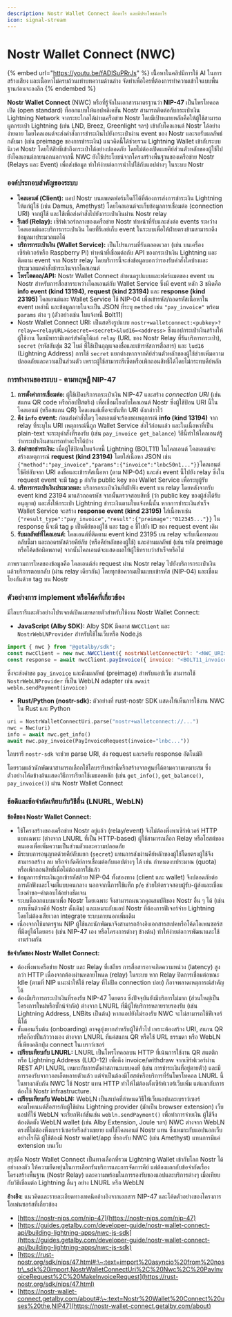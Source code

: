 ```yaml
---
description: Nostr Wallet Connect คืออะไร และมีประโยชน์อะไร
icon: signal-stream
---
```


# Nostr Wallet Connect (NWC)

{% embed url="https://youtu.be/fADlSuPRrJs" %}
เนิื้อหาในคลิปมีการใช้ AI ในการสร้างเสียง และเนื้อหาไม่ครบถ้วนเท่าบทความด้านล่าง จัดทำเพื่อใครที่ต้องการทำความเข้าใจแบบพื้นฐานก่อนจะลงลึก
{% endembed %}

**Nostr Wallet Connect** (NWC) หรือที่รู้จักในเอกสารมาตรฐานว่า **NIP-47** เป็นโพรโทคอลเปิด (open standard) ที่ออกแบบให้แอปพลิเคชัน Nostr สามารถติดต่อกับกระเป๋าเงิน Lightning Network จากระยะไกลได้ผ่านเครือข่าย Nostr โดยมีเป้าหมายหลักคือให้ผู้ใช้สามารถผูกกระเป๋า Lightning (เช่น LND, Breez, Greenlight ฯลฯ) เข้ากับไคลเอนต์ Nostr ได้อย่างง่ายดาย โดยไคลเอนต์จะส่งคำสั่งการชำระเงินไปยังกระเป๋าผ่าน event ของ Nostr และรอรับผลลัพธ์กลับมา (เช่น preimage ของการชำระเงิน) แนวคิดนี้ได้ช่วยรวม Lightning Wallet เข้ากับระบบนิเวศ Nostr โดยให้สิทธิ์เข้าถึงกระเป๋าได้อย่างปลอดภัย โดยไม่ต้องเปิดเผยคีย์ส่วนตัวหลักของผู้ใช้ไปยังไคลเอนต์ภายนอกนอกจากนี้ NWC ยังใช้ประโยชน์จากโครงสร้างพื้นฐานของเครือข่าย Nostr (Relays และ Event) เพื่อส่งข้อมูล ทำให้ง่ายต่อการนำไปใช้กับแอปต่างๆ ในระบบ Nostr

### องค์ประกอบสำคัญของระบบ

* **ไคลเอนต์ (Client):** แอป Nostr บนแพลตฟอร์มใดก็ได้ที่ต้องการส่งการชำระเงิน Lightning ให้แก่ผู้ใช้ (เช่น Damus, Amethyst) โดยไคลเอนต์จะเก็บข้อมูลการเชื่อมต่อ (connection URI) จากผู้ใช้ และใช้เพื่อส่งคำสั่งไปยังกระเป๋าเงินผ่าน Nostr relay
* **รีเลย์ (Relay):** เซิร์ฟเวอร์กลางของเครือข่าย Nostr ทำหน้าที่รับและส่งต่อ events ระหว่างไคลเอนต์และบริการกระเป๋าเงิน โดยที่รีเลย์เก็บ event ในระบบเพื่อให้ฝ่ายตรงข้ามสามารถดึงข้อมูลมาประมวลผลได้
* **บริการกระเป๋าเงิน (Wallet Service):** เป็นโปรแกรมที่รันตลอดเวลา (เช่น บนเครื่องเซิร์ฟเวอร์หรือ Raspberry Pi) ทำหน้าที่เชื่อมต่อกับ API ของกระเป๋าเงิน Lightning และติดตาม event จาก Nostr relay โดยบริการนี้จะส่งข้อมูลบอกว่ารองรับคำสั่งใดบ้างและประมวลผลคำสั่งชำระเงินจากไคลเอนต์
* **โพรโตคอล/API:** Nostr Wallet Connect กำหนดรูปแบบและฟอร์แมตของ event บน Nostr สำหรับการสื่อสารระหว่างไคลเอนต์กับ Wallet Service ซึ่งมี event หลัก 3 ชนิดคือ **info event (kind 13194)**, **request (kind 23194)** และ **response (kind 23195)** ไคลเอนต์และ Wallet Service ใช้ NIP-04 เพื่อเข้ารหัส/ถอดรหัสเนื้อหาใน event เหล่านี้ และข้อมูลภายในจะเป็น JSON ที่ระบุ `method` เช่น `"pay_invoice"` พร้อม `params` ต่าง ๆ (ตัวอย่างเช่น ใบแจ้งหนี้ Bolt11)
* Nostr Wallet Connect URI: เป็นสตริงรูปแบบ `nostr+walletconnect:<pubkey>?relay=<relayURL>&secret=<secret>&lud16=<address>` ซึ่งแอปกระเป๋าเงินสร้างให้ผู้ใช้งาน โดยมีพารามิเตอร์สำคัญได้แก่ `relay` (URL ของ Nostr Relay ที่รันบริการกระเป๋า), `secret` (รหัสลับสุ่ม 32 ไบต์ ที่ใช้เป็นกุญแจลงชื่อและเข้ารหัสการสื่อสาร) และ `lud16` (Lightning Address) การใช้ `secret` แยกต่างหากจากคีย์ส่วนตัวหลักของผู้ใช้ช่วยเพิ่มความปลอดภัยและความเป็นส่วนตัว เพราะผู้ใช้สามารถรีเซ็ตหรือเพิกถอนสิทธิ์ได้โดยไม่กระทบคีย์หลัก

### การทำงานของระบบ - ตามทฤษฎี NIP-47

1. **การตั้งค่าการเชื่อมต่อ:** ผู้ใช้เปิดบริการกระเป๋าเงิน NIP-47 และสร้าง _connection URI_ (เช่น สแกน QR code หรือก๊อปปี้สตริง) เพื่อเชื่อมโยงกับไคลเอนต์ Nostr ซึ่งผู้ใช้ป้อน URI นี้ในไคลเอนต์ (หรือสแกน QR) ไคลเอนต์เพื่อจะบันทึก URI ดังกล่าวไว้
2. **ดึง `info` event:** ก่อนส่งคำสั่งใดๆ ไคลเอนต์จะร้องขอเหตุการณ์ **info (kind 13194)** จาก relay ที่ระบุใน URI เหตุการณ์นี้ถูก Wallet Service ส่งไว้ก่อนแล้ว และในเนื้อหาที่เป็น plain-text จะระบุคำสั่งที่รองรับ (เช่น `pay_invoice get_balance`) วิธีนี้ทำให้ไคลเอนต์รู้ว่ากระเป๋าเงินสามารถทำอะไรได้บ้าง
3. **ส่งคำขอชำระเงิน:** เมื่อผู้ใช้ป้อนใบแจ้งหนี้ Lightning (BOLT11) ในไคลเอนต์ ไคลเอนต์จะสร้างเหตุการณ์ **request (kind 23194)** โดยใส่เนื้อหา JSON เช่น `{"method":"pay_invoice","params":{"invoice":"lnbc50n1..."}}`ไคลเอนต์ใช้คีย์ลับจาก URI ลงชื่อและเข้ารหัสเนื้อหา (ตาม NIP-04) และส่ง event นี้ไปยัง relay ซี่งใน request event จะมี tag `p` กำกับ public key ของ Wallet Service เพื่อระบุผู้รับ
4. **บริการกระเป๋าเงินประมวลผล:** บริการกระเป๋าเงินที่เฝ้าฟัง event บน relay โดยหลังจากรับ event kind 23194 มาแล้วถอดรหัส จากนั้นตรวจสอบสิทธิ์ (ว่า public key ของผู้ส่งได้รับอนุญาต) และสั่งให้กระเป๋า Lightning ชำระเงินตามใบแจ้งหนี้นั้น หากการชำระเงินสำเร็จ Wallet Service จะสร้าง **response event (kind 23195)** ใส่เนื้อหาเช่น `{"result_type":"pay_invoice","result":{"preimage":"012345..."}}` ใน response นี้จะมี tag `p` เป็นคีย์ของผู้ใช้ และ tag `e` ชี้ไปยัง ID ของ request event เดิม
5. **รับผลลัพธ์ที่ไคลเอนต์:** ไคลเอนต์ที่ติดตาม event kind 23195 บน relay จะรับเนื้อหาตอบกลับนี้มา และถอดรหัสด้วยคีย์ลับ (หรือคีย์หลักของผู้ใช้) และอ่านผลลัพธ์ (เช่น รหัส preimage หรือโค้ดข้อผิดพลาด) จากนั้นไคลเอนต์จะแสดงผลให้ผู้ใช้ทราบว่าสำเร็จหรือไม่

ภาพรวมการไหลของข้อมูลคือ ไคลเอนต์ส่ง request ผ่าน Nostr relay ไปยังบริการกระเป๋าเงิน แล้วบริการตอบกลับ (ผ่าน relay เดียวกัน) โดยทุกข้อความเป็นแบบเข้ารหัส (NIP-04) และเชื่อมโยงกันด้วย tag บน Nostr

### ตัวอย่างการ implement หรือโค้ดที่เกี่ยวข้อง

มีไลบรารีและตัวอย่างโปรเจกต์เปิดเผยหลายตัวสำหรับใช้งาน Nostr Wallet Connect:

* **JavaScript (Alby SDK):** Alby SDK มีคลาส `NWCClient` และ `NostrWebLNProvider` สำหรับใช้ในเว็บหรือ Node.js

```javascript
import { nwc } from "@getalby/sdk";
const nwcClient = new nwc.NWCClient({ nostrWalletConnectUrl: "<NWC_URI>" });
const response = await nwcClient.payInvoice({ invoice: "<BOLT11_invoice>" });
```

ซึ่งจะส่งคำขอ `pay_invoice` และคืนผลลัพธ์ (preimage) สำหรับแอปเว็บ สามารถใช้ `NostrWebLNProvider` ที่เป็น WebLN adapter เช่น `await webln.sendPayment(invoice)`&#x20;

* **Rust/Python (nostr-sdk):** ตัวอย่างที่ rust-nostr SDK แสดงให้เห็นการใช้งาน NWC ใน Rust และ Python

```python
uri = NostrWalletConnectUri.parse("nostr+walletconnect://...")
nwc = Nwc(uri)
info = await nwc.get_info()
await nwc.pay_invoice(PayInvoiceRequest(invoice="lnbc..."))
```

ไลบรารี `nostr-sdk` จะช่วย parse URI, ส่ง request และรอรับ response อัตโนมัติ

โดยรวมแล้วนักพัฒนาสามารถเลือกใช้ไลบรารีเหล่านี้หรือสร้างจากศูนย์ได้ตามความเหมาะสม ซึ่งตัวอย่างโค้ดข้างต้นแสดงวิธีการเรียกใช้เมธอดหลัก (เช่น `get_info()`, `get_balance()`, `pay_invoice()`) ผ่าน Nostr Wallet Connect

### ข้อดีและข้อจำกัดเทียบกับวิธีอื่น (LNURL, WebLN)

**ข้อดีของ Nostr Wallet Connect:**

* ใช้โครงสร้างของเครือข่าย Nostr อยู่แล้ว (relay/event) จึงไม่ต้องพึ่งพาเซิร์ฟเวอร์ HTTP แยกเฉพาะ (ต่างจาก LNURL ที่เป็น HTTP-based) ผู้ใช้สามารถเลือก Relay หรือโฮสต์ของตนเองเพื่อเพิ่มความเป็นส่วนตัวและความปลอดภัย
* มีระบบการอนุญาตด้วยคีย์ลับแยก (`secret`) แทนการส่งผ่านคีย์หลักของผู้ใช้โดยตรงผู้ใช้จึงสามารถสร้าง ลบ หรือจำกัดคีย์การเชื่อมต่อกับแอปต่างๆ ได้ เช่น กำหนดงบประมาณ (quota) หรือเพิกถอนสิทธิ์เมื่อไม่ต้องการใช้แล้ว
* ข้อมูลการชำระเงินถูกเข้ารหัสด้วย NIP-04 ทั้งสองทาง (client และ wallet) จึงปลอดภัยต่อการดักฟังและโจมตีแบบคนกลาง นอกจากนี้การใช้แท็ก `p`/`e` ช่วยให้ตรวจสอบผู้รับ-ผู้ส่งและเชื่อมโยงคำขอ–คำตอบได้อย่างชัดเจน
* ระบบนี้ออกแบบมาเพื่อ Nostr โดยเฉพาะ จึงสามารถผนวกคุณสมบัติของ Nostr อื่น ๆ ได้ (เช่น การเซ็นด้วยคีย์ Nostr ดั้งเดิม) และเหมาะกับแอป Nostr ที่ต้องการฟีเจอร์จ่าย Lightning โดยไม่ต้องเสียเวลา integrate ระบบภายนอกเพิ่มเติม
* เนื่องจากใช้มาตรฐาน NIP ผู้ใช้และนักพัฒนาจึงสามารถอ้างอิงเอกสารสเปคหรือโค้ดโอเพนซอร์สที่มีอยู่ได้โดยตรง (เช่น NIP-47 เอง หรือโครงการต่างๆ ข้างต้น) ทำให้ง่ายต่อการพัฒนาและใช้งานร่วมกัน

**ข้อจำกัดของ Nostr Wallet Connect:**

* ต้องพึ่งพาเครือข่าย Nostr และ Relay ที่เสถียร การสื่อสารอาจเกิดความหน่วง (latency) สูงกว่า HTTP เนื่องจากต้องผ่านหลายโหนด (relay) ในระบบ หาก Relay ปิดการเชื่อมต่อขณะ Idle (ตามที่ NIP แนะนำให้ใช้ relay ที่ไม่ปิด connection บ่อย) ก็อาจพลาดเหตุการณ์สำคัญได้
* ต้องมีบริการกระเป๋าเงินที่รองรับ NIP-47 โดยตรง ซึ่งปัจจุบันยังมีบริการไม่มาก (ส่วนใหญ่เป็นโครงการใหม่หรือบั๊กน์จำกัด) ต่างจาก LNURL ที่มีผู้ให้บริการหลายรายรองรับ (เช่น Lightning Address, LNBits เป็นต้น) หากแอปยังไม่รองรับ NWC จะไม่สามารถใช้ฟีเจอร์นี้ได้
* ขั้นตอนเริ่มต้น (onboarding) อาจดูยุ่งยากสำหรับผู้ใช้ทั่วไป เพราะต้องสร้าง URI, สแกน QR หรือก๊อปปี้แล้ววางเอง ต่างจาก LNURL ที่แค่สแกน QR หรือใช้ URL ธรรมดา หรือ WebLN ที่เพียงคลิกปุ่ม connect ในเบราว์เซอร์
* **เปรียบเทียบกับ LNURL:** LNURL เป็นโพรโทคอลบน HTTP ที่เน้นการใช้งาน QR สแตติกหรือ Lightning Address (LUD-12) เพื่อดึง invoice/withdraw จากเซิร์ฟเวอร์ผ่าน REST API LNURL เหมาะกับการตั้งค่าสถานะแบบคงที่ (เช่น การชำระเงินที่อยู่ตายตัว) และมีการรองรับจากวอลเล็ตหลายตัวแล้ว แต่จำเป็นต้องมีโฮสต์หรือบริการที่รันโพรโทคอล LNURL นี้ ในทางกลับกัน NWC ใช้ Nostr แทน HTTP ทำให้ไม่ต้องตั้งเซิร์ฟเวอร์เว็บเพิ่ม แต่แลกกับการต้องใช้ Nostr infrastructure.
* **เปรียบเทียบกับ WebLN:** WebLN เป็นสเปคที่กำหนดวิธีให้เว็บแอปและเบราว์เซอร์คอมโพเนนต์สื่อสารกับผู้ใช้ผ่าน Lightning provider (มักเป็น browser extension) เว็บแอปที่ใช้ WebLN จะเรียกฟังก์ชันเช่น `webln.sendPayment()` เพื่อทำการจ่ายเงิน ผู้ใช้จึงต้องติดตั้ง WebLN wallet (เช่น Alby Extension, Joule ฯลฯ) NWC ต่างจาก WebLN ตรงที่ไม่ต้องพึ่งเบราว์เซอร์หรือส่วนขยาย แต่ใช้ไคลเอนต์ Nostr แทน ซึ่งเหมาะกับแอปนอกเว็บ อย่างไรก็ดี ผู้ใช้ต้องมี Nostr wallet/app ที่รองรับ NWC (เช่น Amethyst) แทนการมีแค่ extension บนเว็บ

สรุปคือ Nostr Wallet Connect เป็นทางเลือกที่รวม Lightning Wallet เข้ากับโลก Nostr ได้อย่างลงตัว ให้ความยืดหยุ่นในการเลือกรันบริการและการจัดการคีย์ แต่ต้องแลกกับข้อจำกัดเรื่องโครงสร้างพื้นฐาน (Nostr Relay) และความพร้อมในการรองรับของแอปและบริการต่างๆ เมื่อเทียบกับวิธีเชื่อมต่อ Lightning อื่นๆ อย่าง LNURL หรือ WebLN

**อ้างอิง:** แนวคิดและรายละเอียดทางเทคนิคอ้างอิงจากเอกสาร NIP-47 และโค้ดตัวอย่างของโครงการโอเพ่นซอร์สที่เกี่ยวข้อง

* [https://nostr-nips.com/nip-47](https://nostr-nips.com/nip-47)
* [https://guides.getalby.com/developer-guide/nostr-wallet-connect-api/building-lightning-apps/nwc-js-sdk](https://guides.getalby.com/developer-guide/nostr-wallet-connect-api/building-lightning-apps/nwc-js-sdk)
* [https://rust-nostr.org/sdk/nips/47.html#:\~:text=import%20asyncio%20from%20nostr\_sdk%20import,NostrWalletConnectUri%2C%20Nwc%2C%20PayInvoiceRequest%2C%20MakeInvoiceRequest](https://rust-nostr.org/sdk/nips/47.html)
* [https://nostr-wallet-connect.getalby.com/about#:\~:text=Nostr%20Wallet%20Connect%20uses%20the,NIP47](https://nostr-wallet-connect.getalby.com/about)

